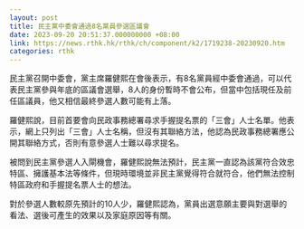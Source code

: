 ```yaml
---
layout: post
title: 民主黨中委會通過8名黨員參選區議會
date: 2023-09-20 20:51:37.000000000 +08:00
link: https://news.rthk.hk/rthk/ch/component/k2/1719238-20230920.htm
categories: rthk
---
```


民主黨召開中委會，黨主席羅健熙在會後表示，有8名黨員經中委會通過，可以代表民主黨參與年底的區議會選舉，8人的身份暫時不會公布，但當中包括現任及前任區議員，他又相信最終參選人數可能有上落。

羅健熙說，目前首要會向民政事務總署尋求手握提名票的「三會」人士名單。他表示，網上只列出「三會」人士名稱，但沒有其聯絡方法，他認為民政事務總署應公開其聯絡方式，否則有意參選人士難以尋求提名。

被問到民主黨參選人入閘機會，羅健熙說無法預計，民主黨一直認為該黨符合效忠特區、擁護基本法等條件，但現時環境並非民主黨覺得符合就符合，他們無法控制特區政府和手握提名票人士的想法。

對於參選人數較原先預計的10人少，羅健熙認為，黨員出選意願主要與對選舉的看法、選後可產生的效果以及家庭原因等有關。
